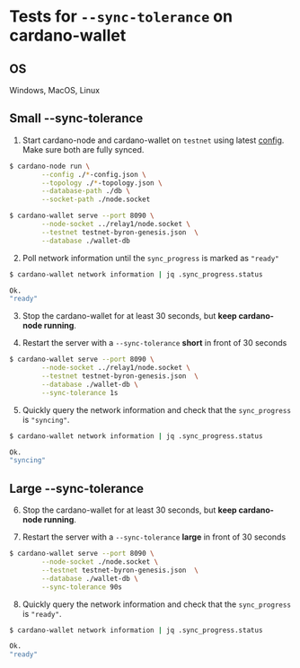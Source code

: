 # Tests for `--sync-tolerance` on cardano-wallet

## OS

Windows, MacOS, Linux

## Small --sync-tolerance

1. Start cardano-node and cardano-wallet on `testnet` using latest [config](https://hydra.iohk.io/job/Cardano/iohk-nix/cardano-deployment/latest/download/1/index.html). Make sure both are fully synced.

```bash
$ cardano-node run \
		--config ./*-config.json \
		--topology ./*-topology.json \
		--database-path ./db \
		--socket-path ./node.socket

$ cardano-wallet serve --port 8090 \
		--node-socket ../relay1/node.socket \
		--testnet testnet-byron-genesis.json  \
		--database ./wallet-db
```

2. Poll network information until the `sync_progress` is marked as `"ready"`

```bash
$ cardano-wallet network information | jq .sync_progress.status

Ok.
"ready"
```

3. Stop the cardano-wallet for at least 30 seconds, but **keep cardano-node running**.


4. Restart the server with a `--sync-tolerance` **short** in front of 30 seconds

```bash
$ cardano-wallet serve --port 8090 \
		--node-socket ../relay1/node.socket \
		--testnet testnet-byron-genesis.json  \
		--database ./wallet-db \
		--sync-tolerance 1s
```


5. Quickly query the network information and check that the `sync_progress` is `"syncing"`.

```bash
$ cardano-wallet network information | jq .sync_progress.status

Ok.
"syncing"
```

## Large --sync-tolerance


6. Stop the cardano-wallet for at least 30 seconds, but **keep cardano-node running**.


7. Restart the server with a `--sync-tolerance` **large** in front of 30 seconds

```bash
$ cardano-wallet serve --port 8090 \
		--node-socket ./node.socket \
		--testnet testnet-byron-genesis.json  \
		--database ./wallet-db \
		--sync-tolerance 90s
```


8. Quickly query the network information and check that the `sync_progress` is `"ready"`.

```bash
$ cardano-wallet network information | jq .sync_progress.status

Ok.
"ready"
```
